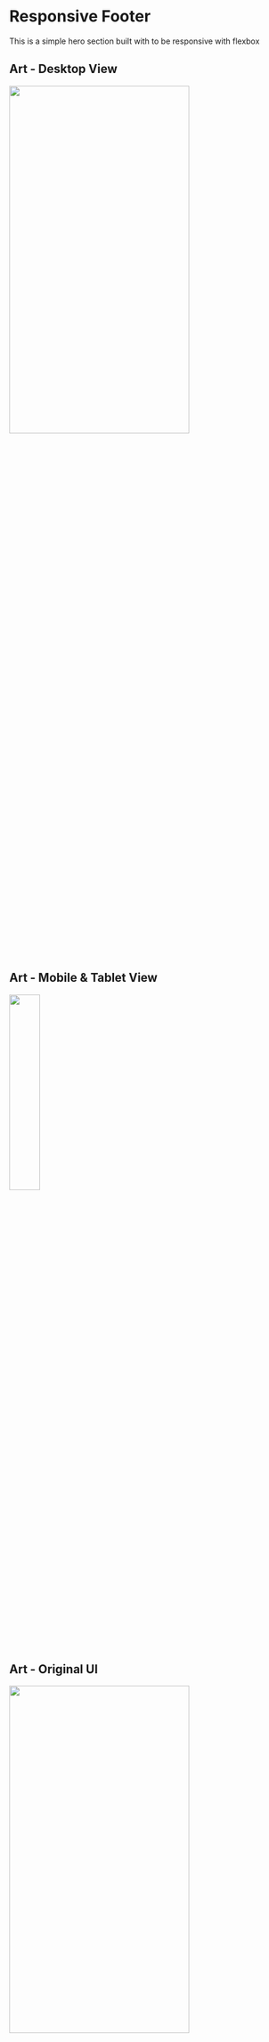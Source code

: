 # Responsive Footer

This is a simple hero section built with to be responsive with flexbox

## Art - Desktop View

<img src="" width="80%"  height="40%"/>

## Art - Mobile & Tablet View

<img src="" width="33%"  height="30%"/>

## Art - Original UI

<img src="" width="80%"  height="40%"/>

## Author

**Benjamin Ofori-Quansah**

- [**Twitter**](https://twitter.com/essilfiequansah)
- [**Linkedin**](https://www.linkedin.com/in/essilfiequansah/)
